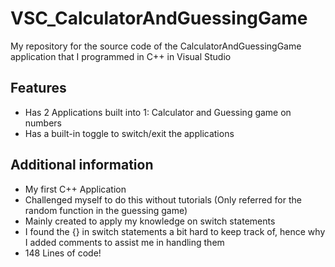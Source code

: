 # VSC_CalculatorAndGuessingGame
My repository for the source code of the CalculatorAndGuessingGame application that I programmed in C++ in Visual Studio

## Features

- Has 2 Applications built into 1: Calculator and Guessing game on numbers
- Has a built-in toggle to switch/exit the applications

## Additional information

- My first C++ Application
- Challenged myself to do this without tutorials (Only referred for the random function in the guessing game)
- Mainly created to apply my knowledge on switch statements
- I found the {} in switch statements a bit hard to keep track of, hence why I added comments to assist me in handling them
- 148 Lines of code!
